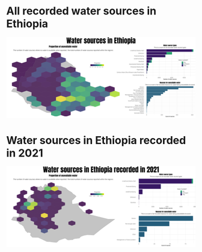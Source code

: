 # All recorded water sources in Ethiopia

<p align="center">
  <img src="https://github.com/kayleahaynes/TidyTuesday/blob/master/2021/week19/week19.png" width="1000">
</p>

# Water sources in Ethiopia recorded in 2021
<p align="center">
  <img src="https://github.com/kayleahaynes/TidyTuesday/blob/master/2021/week19/week19_2.png" width="1000">
</p>

